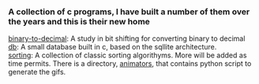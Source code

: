 ### A collection of c programs, I have built a number of them over the years and this is their new home

[binary-to-decimal](./binary-to-decimal):  A study in bit shifting for converting binary to decimal  
[db](./db):  A small database built in c, based on the sqllite architecture.  
[sorting](./sorting/): A collection of classic sorting algorithyms.  More will be added as time permits.  There is a directory, [animators](./sorting/animators), that contains python script to generate the gifs.
